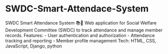 # SWDC-Smart-Attendace-System
SWDC Smart Attendance System 📚👥  Web application for Social Welfare Development Committee (SWDC) to track attendance and manage member records.  Features:  - User authentication and authorization - Attendance tracking and reporting - Member profile management  Tech: HTML, CSS, JavaScript, Django, python
